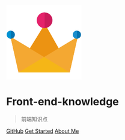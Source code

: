 ![logo](king.png)

# Front-end-knowledge

> 前端知识点

[GitHub](https://github.com/The-End-Hero/Front-end-knowledge)
[Get Started](src/安装)
[About Me](src/关于我)


<!-- ![color](#f0f0f0) -->
